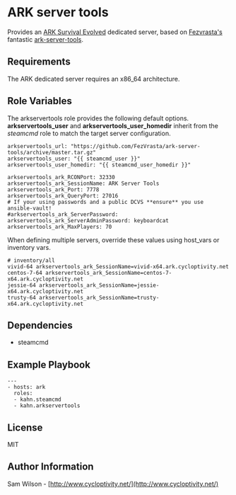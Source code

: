 ARK server tools
=========

Provides an [ARK Survival Evolved](http://playark.com/) dedicated server, based on [Fezvrasta's](http://www.mywebexpression.com/) fantastic [ark-server-tools](https://github.com/FezVrasta/ark-server-tools).

Requirements
------------

The ARK dedicated server requires an x86_64 architecture.

Role Variables
--------------

The arkservertools role provides the following default options. **arkservertools_user** and **arkservertools_user_homedir** inherit from the *steamcmd* role to match the target server configuration.

```
arkservertools_url: "https://github.com/FezVrasta/ark-server-tools/archive/master.tar.gz"
arkservertools_user: "{{ steamcmd_user }}"
arkservertools_user_homedir: "{{ steamcmd_user_homedir }}"

arkservertools_ark_RCONPort: 32330
arkservertools_ark_SessionName: ARK Server Tools
arkservertools_ark_Port: 7778
arkservertools_ark_QueryPort: 27016
# If your using passwords and a public DCVS **ensure** you use ansible-vault!
#arkservertools_ark_ServerPassword:
arkservertools_ark_ServerAdminPassword: keyboardcat
arkservertools_ark_MaxPlayers: 70
```

When defining multiple servers, override these values using host_vars or inventory vars.

```
# inventory/all
vivid-64 arkservertools_ark_SessionName=vivid-x64.ark.cycloptivity.net
centos-7-64 arkservertools_ark_SessionName=centos-7-x64.ark.cycloptivity.net
jessie-64 arkservertools_ark_SessionName=jessie-x64.ark.cycloptivity.net
trusty-64 arkservertools_ark_SessionName=trusty-x64.ark.cycloptivity.net
```

Dependencies
------------

* steamcmd

Example Playbook
----------------

```
---
- hosts: ark
  roles:
  - kahn.steamcmd
  - kahn.arkservertools

```

License
-------

MIT

Author Information
------------------

Sam Wilson - [http://www.cycloptivity.net/](http://www.cycloptivity.net/)
